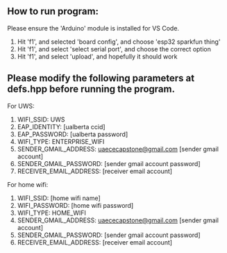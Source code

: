 ## How to run program:
Please ensure the 'Arduino' module is installed for VS Code. 
1. Hit 'f1', and selected 'board config', and choose 'esp32 sparkfun thing'
2. Hit 'f1', and select 'select serial port', and choose the correct option
3. Hit 'f1', and select 'upload', and hopefully it should work


## Please modify the following parameters at defs.hpp before running the program.

For UWS:
1. WIFI_SSID: UWS
2. EAP_IDENTITY: [ualberta ccid]
3. EAP_PASSWORD: [ualberta password]
4. WIFI_TYPE: ENTERPRISE_WIFI
5. SENDER_GMAIL_ADDRESS: uaececapstone@gmail.com [sender gmail account]
6. SENDER_GMAIL_PASSWORD: [sender gmail account password]
7. RECEIVER_EMAIL_ADDRESS: [receiver email account]

For home wifi:
1. WIFI_SSID: [home wifi name]
2. WIFI_PASSWORD: [home wifi password]
3. WIFI_TYPE: HOME_WIFI
4. SENDER_GMAIL_ADDRESS: uaececapstone@gmail.com [sender gmail account]
5. SENDER_GMAIL_PASSWORD: [sender gmail account password]
6. RECEIVER_EMAIL_ADDRESS: [receiver email account]
